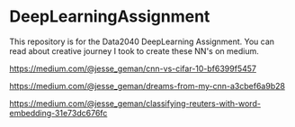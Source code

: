 # DeepLearningAssignment
This repository is for the Data2040 DeepLearning Assignment. 
You can read about creative journey I took to create these NN's on medium. 

https://medium.com/@jesse_geman/cnn-vs-cifar-10-bf6399f5457

https://medium.com/@jesse_geman/dreams-from-my-cnn-a3cbef6a9b28

https://medium.com/@jesse_geman/classifying-reuters-with-word-embedding-31e73dc676fc
